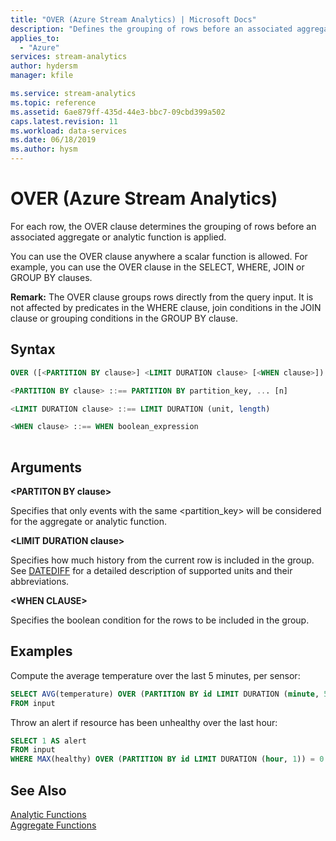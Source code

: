 ```yaml
---
title: "OVER (Azure Stream Analytics) | Microsoft Docs"
description: "Defines the grouping of rows before an associated aggregate or analytic function is applied."
applies_to: 
  - "Azure"
services: stream-analytics
author: hydersm
manager: kfile

ms.service: stream-analytics
ms.topic: reference
ms.assetid: 6ae879ff-435d-44e3-bbc7-09cbd399a502
caps.latest.revision: 11
ms.workload: data-services
ms.date: 06/18/2019
ms.author: hysm
---
```

# OVER (Azure Stream Analytics)
For each row, the OVER clause determines the grouping of rows before an associated aggregate or analytic function is applied. 
  
You can use the OVER clause anywhere a scalar function is allowed. For example, you can use the OVER clause in the SELECT, WHERE, JOIN or GROUP BY clauses.

**Remark:** The OVER clause groups rows directly from the query input. It is not affected by predicates in the WHERE clause, join conditions in the JOIN clause or grouping conditions in the GROUP BY clause. 
  
## Syntax  
  
```SQL
OVER ([<PARTITION BY clause>] <LIMIT DURATION clause> [<WHEN clause>])

<PARTITION BY clause> ::== PARTITION BY partition_key, ... [n]

<LIMIT DURATION clause> ::== LIMIT DURATION (unit, length)

<WHEN clause> ::== WHEN boolean_expression
  
```  
  
## Arguments  
 **\<PARTITON BY clause>**  

Specifies that only events with the same \<partition_key> will be considered for the aggregate or analytic function.
  
 **\<LIMIT DURATION clause>**  
  
Specifies how much history from the current row is included in the group. See [DATEDIFF](datediff-azure-stream-analytics.md) for a detailed description of supported units and their abbreviations.

**\<WHEN CLAUSE>**

Specifies the boolean condition for the rows to be included in the group.
  
## Examples

Compute the average temperature over the last 5 minutes, per sensor:

```SQL  
SELECT AVG(temperature) OVER (PARTITION BY id LIMIT DURATION (minute, 5))
FROM input
```  

Throw an alert if resource has been unhealthy over the last hour:

```SQL
SELECT 1 AS alert
FROM input
WHERE MAX(healthy) OVER (PARTITION BY id LIMIT DURATION (hour, 1)) = 0
```


## See Also  
 [Analytic Functions](analytic-functions-azure-stream-analytics.md)   
 [Aggregate Functions](aggregate-functions-azure-stream-analytics.md)  
  
  
